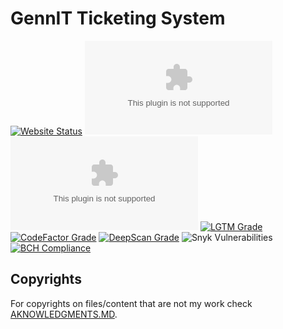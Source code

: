# GennIT Ticketing System
[![Website Status](https://img.shields.io/website?label=Website%20status&style=flat-square&url=https%3A%2F%2Fmaster.gennerator.com)](https://master.gennerator.com)
[![Chromium HSTS preload](https://img.shields.io/hsts/preload/master.gennerator.com?label=HSTS%20preloaded&style=flat-square)](https://hstspreload.org/?domain=master.gennerator.com)
[![Mozilla HTTP Observatory Grade](https://img.shields.io/mozilla-observatory/grade/master.gennerator.com?label=MozillaObservatory%20grade&publish&style=flat-square)](https://observatory.mozilla.org/analyze/master.gennerator.com)
[![LGTM Grade](https://img.shields.io/lgtm/grade/javascript/github/GenneratorX/GennIT-Ticketing?label=LGTM%20code%20quality%3A%20JS%2FTS&style=flat-square)](https://lgtm.com/projects/g/GenneratorX/GennIT-Ticketing)
[![CodeFactor Grade](https://img.shields.io/codefactor/grade/github/GenneratorX/GennIT-Ticketing?label=CodeFactor%20code%20quality&style=flat-square)](https://www.codefactor.io/repository/github/genneratorx/gennit-ticketing)
[![DeepScan Grade](https://deepscan.io/api/teams/5387/projects/11623/branches/174989/badge/grade.svg)](https://deepscan.io/dashboard/#view=project&tid=5387&pid=11623&bid=174989)
![Snyk Vulnerabilities](https://img.shields.io/snyk/vulnerabilities/github/GenneratorX/GennIT-Ticketing?label=Snyk%20-%20vulnerabilities&style=flat-square)
[![BCH Compliance](https://bettercodehub.com/edge/badge/GenneratorX/GennIT-Ticketing?branch=master)](https://bettercodehub.com/results/GenneratorX/GennIT-Ticketing)

## Copyrights
For copyrights on files/content that are not my work check [AKNOWLEDGMENTS.MD](https://github.com/GenneratorX/disertatie/blob/master/ACKNOWLEDGMENTS.MD).
